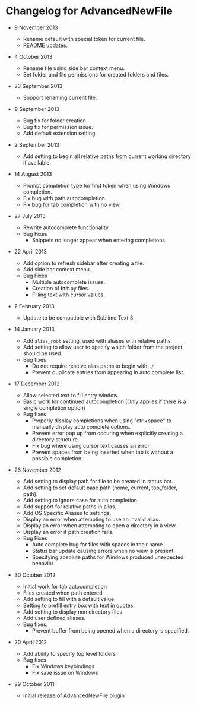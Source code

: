 # Changelog for AdvancedNewFile
- 9 November 2013
    - Rename default with special token for current file.
    - README updates.

- 4 October 2013
    - Rename file using side bar context menu.
    - Set folder and file permissions for created folders and files.

- 23 September 2013
    - Support renaming current file.

- 9 September 2013
    - Bug fix for folder creation.
    - Bug fix for permission issue.
    - Add default extension setting.

- 2 September 2013
    - Add setting to begin all relative paths from current working directory if available.

- 14 August 2013
    - Prompt completion type for first token when using Windows completion.
    - Fix bug with path autocompletion.
    - Fix bug for tab completion with no view.

- 27 July 2013
    - Rewrite autocomplete functionality.
    - Bug Fixes
        - Snippets no longer appear when entering completions.

- 22 April 2013
    - Add option to refresh sidebar after creating a file.
    - Add side bar context menu.
    - Bug Fixes
        - Multiple autocomplete issues.
        - Creation of __init__.py files.
        - Filling text with cursor values.

- 2 February 2013
    - Update to be compatible with Sublime Text 3.

- 14 January 2013
    - Add `alias_root` setting, used with aliases with relative paths.
    - Add setting to allow user to specify which folder from the project should be used.
    - Bug fixes
        - Do not require relative alias paths to begin with `./`
        - Prevent duplicate entries from appearing in auto complete list.

- 17 December 2012
    - Allow selected text to fill entry window.
    - Basic work for continued autocompletion (Only applies if there is a single completion option)
    - Bug fixes
        - Properly display completions when using "ctrl+space" to manually display auto complete options.
        - Prevent error pop up from occuring when explicitly creating a directory structure.
        - Fix bug where using cursor text causes an error.
        - Prevent spaces from being inserted when tab is without a possible completion.

- 26 November 2012
    - Add setting to display path for file to be created in status bar.
    - Add setting to set default base path (home, current, top_folder, path).
    - Add setting to ignore case for auto completion.
    - Add support for relative paths in alias.
    - Add OS Specific Aliases to settings.
    - Display an error when attempting to use an invalid alias.
    - Display an error when attempting to open a directory in a view.
    - Display an error if path creation fails.
    - Bug Fixes
        - Auto complete bug for files with spaces in their name
        - Status bar update causing errors when no view is present.
        - Specifying absolute paths for Windows produced unexpected behavior.

- 30 October 2012
    - Initial work for tab autocompletion
    - Files created when path entered
    - Add setting to fill with a default value.
    - Setting to prefill entry box with text in quotes.
    - Add setting to display non directory files
    - Add user defined aliases.
    - Bug fixes.
        - Prevent buffer from being opened when a directory is specified.

- 20 April 2012
    - Add ability to specify top level folders
    - Bug fixes
        - Fix Windows keybindings
        - Fix save issue on Windows

- 29 October 2011
    - Initial release of AdvancedNewFile plugin
